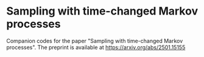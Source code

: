 # Sampling with time-changed Markov processes
Companion codes for the paper "Sampling with time-changed Markov processes". The preprint is available at https://arxiv.org/abs/2501.15155 
